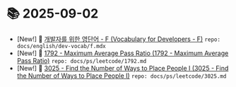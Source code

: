 # 📚 2025-09-02
- [New!] 📗 [개발자를 위한 영단어 - F (Vocabulary for Developers - F)](https://til.qriosity.dev/featured/english/dev-vocab/f) `repo: docs/english/dev-vocab/f.mdx`
- [New!] 📗 [1792 - Maximum Average Pass Ratio (1792 - Maximum Average Pass Ratio)](https://til.qriosity.dev/featured/ps/leetcode/1792) `repo: docs/ps/leetcode/1792.md`
- [New!] 📗 [3025 - Find the Number of Ways to Place People I (3025 - Find the Number of Ways to Place People I)](https://til.qriosity.dev/featured/ps/leetcode/3025) `repo: docs/ps/leetcode/3025.md`
